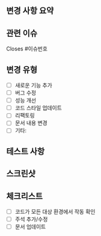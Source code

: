 ## 변경 사항 요약
<!-- 이 PR에서 변경된 내용을 간략히 설명 -->

## 관련 이슈
<!-- 이 PR이 해결하는 이슈 링크 -->
Closes #이슈번호

## 변경 유형
- [ ] 새로운 기능 추가
- [ ] 버그 수정
- [ ] 성능 개선
- [ ] 코드 스타일 업데이트
- [ ] 리팩토링
- [ ] 문서 내용 변경
- [ ] 기타:

## 테스트 사항
<!-- 어떤 테스트를 수행했는지 설명 -->

## 스크린샷
<!-- UI 변경이 있는 경우 스크린샷 첨부 -->

## 체크리스트
- [ ] 코드가 모든 대상 환경에서 작동 확인
- [ ] 주석 추가/수정
- [ ] 문서 업데이트
